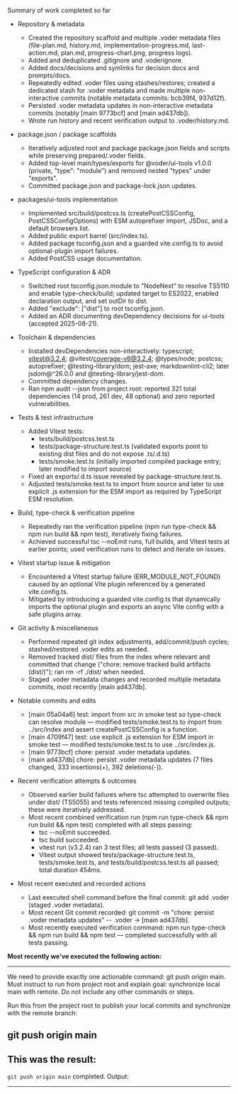 Summary of work completed so far

- Repository & metadata
  - Created the repository scaffold and multiple .voder metadata files (file-plan.md, history.md, implementation-progress.md, last-action.md, plan.md, progress-chart.png, progress logs).
  - Added and deduplicated .gitignore and .voderignore.
  - Added docs/decisions and symlinks for decision docs and prompts/docs.
  - Repeatedly edited .voder files using stashes/restores; created a dedicated stash for .voder metadata and made multiple non-interactive commits (notable metadata commits: bcb39f4, 937d12f).
  - Persisted .voder metadata updates in non-interactive metadata commits (notably [main 9773bcf] and [main ad437db]).
  - Wrote run history and recent verification output to .voder/history.md.

- package.json / package scaffolds
  - Iteratively adjusted root and package package.json fields and scripts while preserving prepared/.voder fields.
  - Added top-level main/types/exports for @voder/ui-tools v1.0.0 (private, "type": "module") and removed nested "types" under "exports".
  - Committed package.json and package-lock.json updates.

- packages/ui-tools implementation
  - Implemented src/build/postcss.ts (createPostCSSConfig, PostCSSConfigOptions) with ESM autoprefixer import, JSDoc, and a default browsers list.
  - Added public export barrel (src/index.ts).
  - Added package tsconfig.json and a guarded vite.config.ts to avoid optional-plugin import failures.
  - Added PostCSS usage documentation.

- TypeScript configuration & ADR
  - Switched root tsconfig.json.module to "NodeNext" to resolve TS5110 and enable type-check/build; updated target to ES2022, enabled declaration output, and set outDir to dist.
  - Added "exclude": ["dist"] to root tsconfig.json.
  - Added an ADR documenting devDependency decisions for ui-tools (accepted 2025-08-21).

- Toolchain & dependencies
  - Installed devDependencies non-interactively: typescript; vitest@3.2.4; @vitest/coverage-v8@3.2.4; @types/node; postcss; autoprefixer; @testing-library/dom; jest-axe; markdownlint-cli2; later jsdom@^26.0.0 and @testing-library/jest-dom.
  - Committed dependency changes.
  - Ran npm audit --json from project root: reported 321 total dependencies (14 prod, 261 dev, 48 optional) and zero reported vulnerabilities.

- Tests & test infrastructure
  - Added Vitest tests:
    - tests/build/postcss.test.ts
    - tests/package-structure.test.ts (validated exports point to existing dist files and do not expose .ts/.d.ts)
    - tests/smoke.test.ts (initially imported compiled package entry; later modified to import source)
  - Fixed an exports/.d.ts issue revealed by package-structure.test.ts.
  - Adjusted tests/smoke.test.ts to import from source and later to use explicit .js extension for the ESM import as required by TypeScript ESM resolution.

- Build, type-check & verification pipeline
  - Repeatedly ran the verification pipeline (npm run type-check && npm run build && npm test), iteratively fixing failures.
  - Achieved successful tsc --noEmit runs, full builds, and Vitest tests at earlier points; used verification runs to detect and iterate on issues.

- Vitest startup issue & mitigation
  - Encountered a Vitest startup failure (ERR_MODULE_NOT_FOUND) caused by an optional Vite plugin referenced by a generated vite.config.ts.
  - Mitigated by introducing a guarded vite.config.ts that dynamically imports the optional plugin and exports an async Vite config with a safe plugins array.

- Git activity & miscellaneous
  - Performed repeated git index adjustments, add/commit/push cycles; stashed/restored .voder edits as needed.
  - Removed tracked dist/ files from the index where relevant and committed that change ("chore: remove tracked build artifacts (dist/)"); ran rm -rf ./dist/ when needed.
  - Staged .voder metadata changes and recorded multiple metadata commits, most recently [main ad437db].

- Notable commits and edits
  - [main 05a04a6] test: import from src in smoke test so type-check can resolve module — modified tests/smoke.test.ts to import from ../src/index and assert createPostCSSConfig is a function.
  - [main 4709f47] test: use explicit .js extension for ESM import in smoke test — modified tests/smoke.test.ts to use ../src/index.js.
  - [main 9773bcf] chore: persist .voder metadata updates.
  - [main ad437db] chore: persist .voder metadata updates (7 files changed, 333 insertions(+), 392 deletions(-)).

- Recent verification attempts & outcomes
  - Observed earlier build failures where tsc attempted to overwrite files under dist/ (TS5055) and tests referenced missing compiled outputs; these were iteratively addressed.
  - Most recent combined verification run (npm run type-check && npm run build && npm test) completed with all steps passing:
    - tsc --noEmit succeeded.
    - tsc build succeeded.
    - vitest run (v3.2.4) ran 3 test files; all tests passed (3 passed).
    - Vitest output showed tests/package-structure.test.ts, tests/smoke.test.ts, and tests/build/postcss.test.ts all passed; total duration 454ms.

- Most recent executed and recorded actions
  - Last executed shell command before the final commit: git add .voder (staged .voder metadata).
  - Most recent Git commit recorded: git commit -m "chore: persist .voder metadata updates" -- .voder -> [main ad437db].
  - Most recently executed verification command: npm run type-check && npm run build && npm test — completed successfully with all tests passing.

**Most recently we've executed the following action:**

---
<scratchpad>
We need to provide exactly one actionable command: git push origin main.
Must instruct to run from project root and explain goal: synchronize local main with remote.
Do not include any other commands or steps.
</scratchpad>

Run this from the project root to publish your local commits and synchronize with the remote branch:

git push origin main
---

**This was the result:**
---
`git push origin main` completed.
Output:

---
